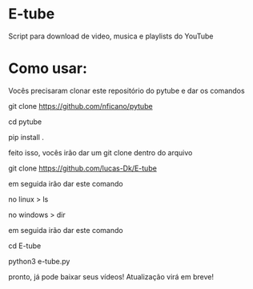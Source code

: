 # E-tube
Script para download de video, musica e playlists do YouTube

# Como usar:

Vocês precisaram clonar este repositório do pytube e dar os comandos

git clone https://github.com/nficano/pytube

cd pytube

pip install .

feito isso, vocês irão dar um git clone dentro do arquivo

git clone https://github.com/lucas-Dk/E-tube

em seguida irão dar este comando

no linux > ls

no windows > dir

em seguida irão dar este comando

cd E-tube

python3 e-tube.py

pronto, já pode baixar seus vídeos! Atualização virá em breve!
